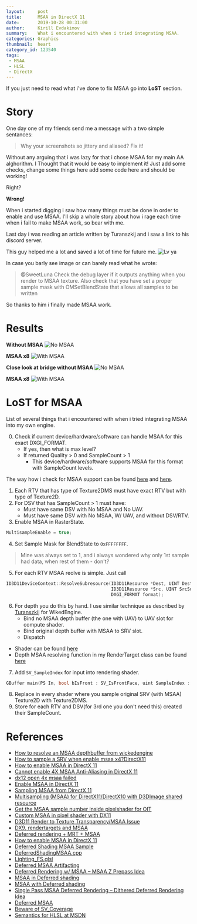 ```yaml
---
layout:     post
title:      MSAA in DirectX 11
date:       2019-10-28 00:31:00
author:     Kirill Evdakimov
summary:    What i encountered with when i tried integrating MSAA.
categories: Graphics
thumbnail:  heart
category_id: 123540
tags:
 - MSAA
 - HLSL
 - DirectX
---
```


If you just need to read what i've done to fix MSAA go into **LoST** section.

# Story
One day one of my friends send me a message with a two simple sentances:
> Why your screenshots so jittery and aliased?
> Fix it!

Without any arguing that i was lazy for that i chose MSAA for my main AA alghorithm.
I Thought that it would be easy to implement it!
Just add some checks, change some things here add some code here and should be working!

Right?

**Wrong!**

When i started digging i saw how many things must be done in order to enable and use MSAA.
I'll skip a whole story about how i rage each time when i fail to make MSAA work, so bear with me.

Last day i was reading an article written by Turanszkij and i saw a link to his discord server.

This guy helped me a lot and saved a lot of time for future me.
![Lv ya](https://i.imgur.com/9BeUM02.jpg)

In case you barly see image or can barely read what he wrote:
> @SweetLuna Check the debug layer if it outputs anything when you render to MSAA texture. Also check that you have set a proper sample mask with OMSetBlendState that allows all samples to be written

So thanks to him i finally made MSAA work.

# Results
**Without MSAA**
![No MSAA](https://i.imgur.com/M15VA0n.png)

**MSAA x8**
![With MSAA](https://i.imgur.com/iLq6yco.png)

**Close look at bridge without MSAA**
![No MSAA](https://i.imgur.com/wk8egML.png)

**MSAA x8**
![With MSAA](https://i.imgur.com/fedFRRw.png)

# LoST for MSAA
List of several things that i encountered with when i tried integrating MSAA into my own engine.

0. Check if current device/hardware/software can handle MSAA for this exact DXGI_FORMAT.
    * If yes, then what is max level?
    * If returned Quality > 0 and SampleCount > 1
        * This device/hardware/software supports MSAA for this format with SampleCount levels.

The way how i check for MSAA support can be found [here][4] and [here][5].
    
1. Each RTV that has type of Texture2DMS must have exact RTV but with type of Texture2D.
2. For DSV that has SampleCount > 1 must have:
    * Must have same DSV with No MSAA and No UAV.
    * Must have same DSV with No MSAA, W/ UAV, and without DSV/RTV.
3. Enable MSAA in RasterState.
```cpp
MultisampleEnable = true;
```
4. Set Sample Mask for BlendState to ``0xFFFFFFFF``.
> Mine was always set to 1, and i always wondered why only 1st sample had data, when rest of them - don't?

5. For each RTV MSAA reolve is simple. Just call 
```cpp
ID3D11DeviceContext::ResolveSubresource(ID3D11Resource *Dest, UINT DestSubres, 
                                        ID3D11Resource *Src, UINT SrcSubres, 
                                        DXGI_FORMAT format);
```

6. For depth you do this by hand. I use similar technique as described by [Turanszkij][1] for WikedEngine.
    * Bind no MSAA depth buffer (the one with UAV) to UAV slot for compute shader.
    * Bind original depth buffer with MSAA to SRV slot.
    * Dispatch
* Shader can be found [here][2]
* Depth MSAA resolving function in my RenderTarget class can be found [here][3]

7. Add ``SV_SampleIndex`` for input into rendering shader.
```cpp
GBuffer main(PS In, bool bIsFront : SV_IsFrontFace, uint SampleIndex : SV_SampleIndex) {
```
8. Replace in every shader where you sample original SRV (with MSAA) Texture2D with Texture2DMS.
9. Store for each RTV and DSV(for 3rd one you don't need this) created their SampleCount.

# References
* [How to resolve an MSAA depthbuffer from wickedengine][1]
* [How to sample a SRV when enable msaa x4?DirectX11][6]
* [How to enable MSAA in DirectX 11][7]
* [Cannot enable 4X MSAA Anti-Aliasing in DirectX 11][8]
* [dx12 open 4x msaa failed][9]
* [Enable MSAA in DirectX 11][10]
* [Sampling MSAA from DirectX 11][11]
* [Multisampling (MSAA) for DirectX11/DirectX10 with D3DImage shared resource][12]
* [Get the MSAA sample number inside pixelshader for OIT][13]
* [Custom MSAA in pixel shader with DX11][14]
* [D3D11 Render to Texture Transparency/MSAA Issue][15]
* [DX9, rendertargets and MSAA][16]
* [Deferred rendering + MRT + MSAA][17]
* [How to enable MSAA in DirectX 11][18]
* [Deferred Shading MSAA Sample][19]
* [DeferredShadingMSAA.cpp][20]
* [Lighting_FS.glsl][21]
* [Deferred MSAA Artifacting][22]
* [Deferred Rendering w/ MSAA – MSAA Z Prepass Idea][23]
* [MSAA in Deferred shading][24]
* [MSAA with Deferred shading][25]
* [Single Pass MSAA Deferred Rendering – Dithered Deferred Rendering Idea][26]
* [Deferred MSAA][27]
* [Beware of SV_Coverage][28]
* [Semantics for HLSL at MSDN][29]
    
[1]: https://wickedengine.net/2016/11/13/how-to-resolve-an-msaa-depthbuffer/
[2]: https://github.com/all500234765/Luna-Engine/blob/master/Shaders/Shaders/CS/shMSAADepthResolveCS.hlsl
[3]: https://github.com/all500234765/Luna-Engine/blob/da5090b7459373c3f69764625f3f72049682329f/DirectX11%20Engine%202019/Engine/RenderTarget/RenderTarget.h#L161
[4]: https://github.com/all500234765/Luna-Engine/blob/da5090b7459373c3f69764625f3f72049682329f/DirectX11%20Engine%202019/Engine/RenderTarget/RenderTarget.h#L132
[5]: https://github.com/all500234765/Luna-Engine/blob/da5090b7459373c3f69764625f3f72049682329f/DirectX11%20Engine%202019/Engine/RenderTarget/RenderTarget.h#L286

[6]: https://stackoverflow.com/questions/40275577/how-to-sample-a-srv-when-enable-msaa-x4directx11
[7]: https://www.gamedev.net/forums/topic/637614-how-to-enable-msaa-in-directx-11/
[8]: https://gamedev.stackexchange.com/questions/129437/cannot-enable-4x-msaa-anti-aliasing-in-directx-11
[9]: https://stackoverflow.com/questions/52472333/dx12-open-4x-msaa-failed
[10]: https://www.gamedev.net/forums/topic/674175-enable-msaa-in-directx-11/
[11]: https://devtalk.nvidia.com/default/topic/833017/sampling-msaa-from-directx-11/
[12]: https://stackoverflow.com/questions/13238723/multisampling-msaa-for-directx11-directx10-with-d3dimage-shared-resource
[13]: https://stackoverflow.com/questions/38635792/get-the-msaa-sample-number-inside-pixelshader-for-oit
[14]: https://answers.unity.com/questions/912275/custom-msaa-in-pixel-shader-with-dx11.html
[15]: https://stackoverflow.com/questions/35641722/d3d11-render-to-texture-transparency-msaa-issue
[16]: https://forum.beyond3d.com/threads/dx9-rendertargets-and-msaa.46308/
[17]: https://www.gamedev.net/forums/topic/447959-deferred-rendering--mrt--msaa/
[18]: https://www.gamedev.net/forums/topic/637614-how-to-enable-msaa-in-directx-11/
[19]: http://gameworksdocs.nvidia.com/GraphicsSamples/DeferredShadingMSAASample.htm
[20]: https://github.com/NVIDIAGameWorks/GraphicsSamples/blob/master/samples/gl4-kepler/DeferredShadingMSAA/DeferredShadingMSAA.cpp
[21]: https://github.com/NVIDIAGameWorks/GraphicsSamples/blob/master/samples/gl4-kepler/DeferredShadingMSAA/assets/shaders/Lighting_FS.glsl
[22]: https://stackoverflow.com/questions/49063871/deferred-msaa-artifacting
[23]: https://entersingularity.wordpress.com/2009/06/09/deferred-rendering-w-msaa-msaa-z-prepass-idea/
[24]: https://www.gamedev.net/forums/topic/659158-msaa-in-deferred-shading/
[25]: https://community.khronos.org/t/msaa-with-deferred-shading/67864/5
[26]: https://entersingularity.wordpress.com/2009/06/09/single-pass-msaa-deferred-rendering-dithered-deferred-rendering-idea/
[27]: https://www.gamedev.net/forums/topic/691866-deferred-msaa/
[28]: http://www.yosoygames.com.ar/wp/2017/02/beware-of-sv_coverage/
[29]: https://docs.microsoft.com/en-us/windows/win32/direct3dhlsl/dx-graphics-hlsl-semantics


